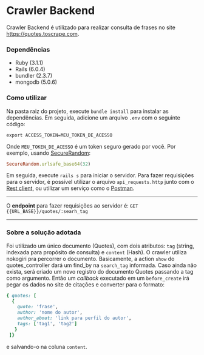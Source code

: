 # Crawler Backend

Crawler Backend é utilizado para realizar consulta de frases no site https://quotes.toscrape.com.

### Dependências

* Ruby (3.1.1)
* Rails (6.0.4)
* bundler (2.3.7)
* mongodb (5.0.6)

### Como utilizar

Na pasta raiz do projeto, execute ```bundle install``` para instalar as dependências. Em seguida, adicione um arquivo <code>.env</code> com o seguinte código:
```env
export ACCESS_TOKEN=MEU_TOKEN_DE_ACESSO
```
Onde <code>MEU_TOKEN_DE_ACESSO</code> é um token seguro gerado por você. Por exemplo, usando [SecureRandom](https://ruby-doc.org/stdlib-2.5.1/libdoc/securerandom/rdoc/SecureRandom.html):
```ruby
SecureRandom.urlsafe_base64(32)
```

Em seguida, execute <code>rails s</code> para iniciar o servidor. Para fazer requisições para o servidor, é possível utilizar o arquivo <code>api_requests.http</code> junto com o [Rest client](https://marketplace.visualstudio.com/items?itemName=humao.rest-client), ou utilizar um serviço como o [Postman](https://www.postman.com/).

**********

O **endpoint** para fazer requisições ao servidor é: <code>GET {{URL_BASE}}/quotes/:searh_tag</code>

**********

### Sobre a solução adotada

Foi utilizado um único documento (Quotes), com dois atributos: <code>tag</code> (string, indexada para propósito de consulta) e <code>content</code> (Hash).
O crawler utiliza nokogiri pra percorrer o documento. Basicamente, a action <code>show</code> do quotes_controller dará um find_by na <code>search_tag</code> informada. Caso ainda não exista, será criado um novo registro do documento Quotes passando a tag como argumento. Então um *callback* executado em um <code>before_create</code> irá pegar os dados no site de citações e converter para o formato:

```ruby
{ quotes: [
  {
    quote: 'frase',
    author: 'nome do autor',
    author_about: 'link para perfil do autor',
    tags: ['tag1', 'tag2']
   }
 ]}
  ```
  
  e salvando-o na coluna <code>content</code>.
